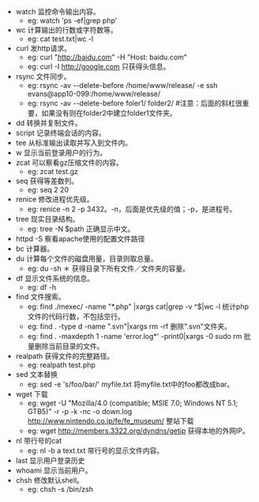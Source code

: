+ watch 监控命令输出内容。
    + eg: watch 'ps -ef|grep php'
+ wc 计算输出的行数或字符数等。
    + eg: cat test.txt|wc -l
+ curl 发http请求。
    + eg: curl "http://baidu.com" -H "Host: baidu.com"
    + eg: curl -I http://google.com    只获得头信息。
+ rsync 文件同步。
    + eg: rsync -av --delete-before /home/www/release/ -e ssh evans@app10-099:/home/www/release/
    + eg: rsync -av --delete-before foler1/ folder2/ #注意：后面的斜杠很重要，如果没有则在folder2中建立folder1文件夹。
+ dd 转换并复制文件。
+ script 记录终端会话的内容。
+ tee 从标准输出读取并写入到文件内。
+ w 显示当前登录用户的行为。
+ zcat 可以察看gz压缩文件的内容。
    + eg: zcat test.gz
+ seq 获得等差数列。
    + eg: seq 2 20
+ renice 修改进程优先级。
    + eg: renice -n 2 -p 3432。-n，后面是优先级的值；-p，是进程号。
+ tree 现实目录结构。
    + eg: tree -N $path 正确显示中文。
+ httpd -S 察看apache使用的配置文件路径
+ bc 计算器。
+ du 计算每个文件的磁盘用量，目录则取总量。
    + eg: du -sh ＊    获得目录下所有文件／文件夹的容量。
+ df 显示文件系统的信息。
    + eg: df -h
+ find 文件搜索。
    + eg: find ./mexec/ -name "*.php" |xargs cat|grep -v ^$|wc -l 统计php文件的代码行数，不包括空行。
    + eg: find . -type d -name ".svn"|xargs rm -rf  删除".svn"文件夹。
    + eg: find . -maxdepth 1 -name 'error.log*' -print0|xargs -0 sudo rm 批量删除当前目录的文件。 
+ realpath 获得文件的完整路径。
    + eg: realpath test.php
+ sed 文本替换
    + eg: sed -e 's/foo/bar/' myfile.txt 将myfile.txt中的foo都改成bar。
+ wget 下载
    + eg: wget -U "Mozilla/4.0 \(compatible; MSIE 7.0; Windows NT 5.1; GTB5\)" -r -p -k -nc -o down.log http://www.nintendo.co.jp/fe/fe_museum/ 整站下载
    + eg: wget http://members.3322.org/dyndns/getip 获得本地的外网IP。
+ nl 带行号的cat
    + eg: nl -b a text.txt 带行号的显示文件内容。
+ last 显示用户登录历史
+ whoami 显示当前用户。
+ chsh 修改默认shell。
    + eg: chsh -s /bin/zsh
